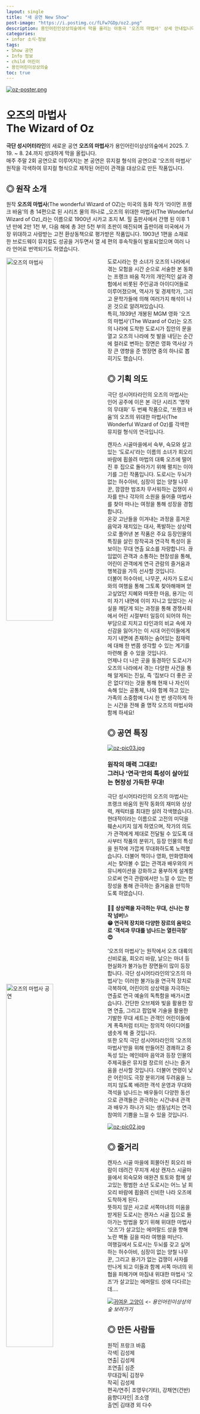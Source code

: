 ```yaml
---
layout: single
title: "새 공연 New Show"
post-image: "https://i.postimg.cc/fLFw7GDp/oz2.png"
description: 용인어린인상상의숲에서 막을 올리는 아동극 '오즈의 마법사' 상세 안내입니다. 'The Wizard of Oz'! How exciting! It's going to be staged at the Yongin Children's Imagination Forest.
categories:
- infor 소식･정보
tags:
- Show 공연
- Info 정보
- child 어린이
- 용인어린이상상의숲
toc: true
---
```

[![oz-poster.png](https://i.postimg.cc/y8X8qpy3/oz-poster.png)](https://postimg.cc/3kNTmB63)
# 오즈의 마법사<br>The Wizard of Oz
**극단 성시어터라인**의 새로운 공연 **오즈의 마법사**가 용인어린이상상의숲에서 2025. 7. 19. ~ 8. 24.까지 성대하게 막을 올립니다.<br>
매주 주말 2회 공연으로 이루어지는 본 공연은 뮤지컬 형식의 공연으로 '오즈의 마법사' 원작을 각색하여 뮤지컬 형식으로 제작된 어린이 관객을 대상으로 만든 작품입니다.<br>


## ◎ 원작 소개

원작 **오즈의 마법사**(The wonderful Wizard of OZ)는 미국의 동화 작가 ‘라이먼 프랭크 바움’의 총 14편으로 된 시리즈 물의 하나로  _오즈의 위대한 마법사(The Wonderful Wizard of Oz)_라는 이름으로 1900년 시카고 조지 M. 힐 출판사에서 간행 된 이후 1년 만에 2만 1천 부, 다음 해에 총 3만 5천 부의 초판이 매진되며 출판이래 미국에서 가장 위대하고 사랑받는 고전 환상동책으로 평가받은 작품입니다. 1903년 1편을 소재로 한 브로드웨이 뮤지컬도 성공을 거두면서 열 세 편의 후속작들이 발표되었으며 여러 나라 언어로 번역되기도 하였습니다.<br> 

<img src="https://i.postimg.cc/4Nc3PxK5/oz-movie.png" width="50%" height="50%" alt="오즈의 마법사"  style="float: left; margin-right: 20px;">

도로시라는 한 소녀가 오즈의 나라에서 겪는 모험을 시간 순으로 서술한 본 동화는 프랭크 바움 작가의 개인적인 삶과 경험에서 비롯된 주인공과 아이디어들로 이루어졌으며, 역사가 및 경제학가, 그리고 문학가들에 의해 여러가지 해석이 나온 것으로 알려져있습니다.<br>
 특히,.1939년 개봉된 MGM 영화 '오즈의 마법사'(The Wizard of Oz)는 오즈의 나라에 도착한 도로시가 집안의 문을 열고 오즈의 나라에 첫 발을 내딛는 순간에 컬러로 변하는 장면은 영화 역사상 가장 큰 영향을 준 명장면 중의 하나로 뽑히기도 했습니다.

## ◎ 기획 의도

극단 성시어타라인의 오즈의 마법사는 인어 공주에 이은 본 극단 시리즈 '명작의 무대화' 두 번째 작품으로, ‘프랭크 바움’의 오즈의 위대한 마법사(The Wonderful Wizard of Oz)를 각색한 뮤지컬 형식의 연극입니다.

<img src="https://i.postimg.cc/fLFw7GDp/oz2.png" width="50%" height="50%" alt="오즈의 마법사 공연"  style="float: left; margin-right: 20px;">

캔자스 시골마을에서 숙부, 숙모와 살고 있는 ‘도로시’라는 이름의 소녀가 회오리 바람에 휩쓸려 마법의 대륙 오즈에 떨어진 후 집으로 돌아가기 위해 펼치는 이야기를 그린 작품입니다. 도로시는 두뇌가 없는 허수아비, 심장이 없는 양철 나무꾼, 깜깜한 밤조차 무서워하는 겁쟁이 사자를 만나 각자의 소원을 들어줄 마법사를 찾아 떠나는 여정을 통해 성장을 경험합니다.<br>
온갖 고난들을 이겨내는 과정을 흥겨운 음악과 재치있는 대사, 폭발하는 상상력으로 풀어낸 본 작품은 주요 등장인물의 특징을 살린 창작곡과 연극적 특성이 돋보이는 무대 연출 요소를 자랑합니다. 끊임없이 관객과 소통하는 현장성을 통해, 어린이 관객에게 연극 관람의 즐거움과 행복감을 가득 선사할 것입니다.<br>
더불어 허수아비, 나무꾼, 사자가 도로시와의 여행을 통해 그토록 찾아해매며 얻고싶었던 지혜와 따뜻한 마음, 용기는 이미 자기 내면에 이미 지니고 있었다는 사실을 깨닫게 되는 과정을 통해 경쟁사회에서 어린 시절부터 일등이 되어야 하는 부담으로 지치고 타인과의 비교 속에 자신감을 잃어가는 이 시대 어린이들에게 자기 내면에 존재하는 숨어있는 잠재력에 대해 한 번쯤 생각할 수 있는 계기를 마련해 줄 수 있을 것입니다.<br>
언제나 더 나은 곳을 동경하던 도로시가 오즈의 나라에서 겪는 다양한 사건을 통해 알게되는 진실, 즉 ‘집보다 더 좋은 곳은 없다’라는 것을 통해 현재 나 자신이 속해 있는 공통체, 나와 함께 하고 있는 가족의 소중함에 다시 한 번 생각하게 하는 시간을 전해 줄 명작 오즈의 마법사와 함께 하세요!

## ◎ 공연 특징

[![oz-pic03.jpg](https://i.postimg.cc/sgRgNC7R/oz-pic03.jpg)](https://postimg.cc/rKQTDbfh)

### 원작의 매력 그대로!<br>그러나 '연극'만의 특성이 살아있는 현장성 가득한 무대!
극단 성시어타라인의 오즈의 마법사는 프랭크 바움의 원작 동화의 재미와 상상력, 캐릭터를 최대한 살려 각색했습니다. 현대적이라는 이름으로 고전의 미덕을 훼손시키지 않게 하였으며, 작가의 의도가 관객에게 제대로 전달될 수 있도록 대사부터 작품의 분위기, 등장 인물의 특성을 원작에 가깝게 무대화하도록 노력했습니다. 더불어 책이나 영화, 만화영화에서는 찾아볼 수 없는 관객과 배우와의 커뮤니케이션을 강화하고 풍부하게 설계함으로써 연극 관람에서만 느낄 수 있는 현장성을 통해 관극하는 즐거움을 만끽하도록 하였습니다.

#### 🎵🎶 상상력을 자극하는 무대, 신나는 창작 넘버!🎶<br>😁 연극적 장치와 다양한 장르의 음악으로 ‘객석과 무대를 넘나드는 열린극장’ 😍
‘오즈의 마법사’는 원작에서 오즈 대륙의 신비로움, 회오리 바람, 날으는 마녀 등 현실화가 불가능한 장면들이 많이 등장합니다. 극단 성시어타라인의‘오즈의 마법사’는 이러한 불가능을 연극적 장치로 극복하여, 어린이의 상상력을 자극하는 연출로 연극 예술의 독특함을 배가시켰습니다. 간단한 오브제와 빛을 활용한 장면 연출, 그리고 팝업북 기술을 활용한 기발한 무대 세트는 관객인 어린이들에게 폭죽처럼 터지는 창의적 아이디어를 샘솟게 해 줄 것입니다.<br>
또한 오직 극단 성시어타라인의 ‘오즈의 마법사’만을 위해 만들어진 경쾌하고 중독성 있는 메인테마 음악과 등장 인물의 주제곡들은 뮤지컬 장르의 신나는 즐거움을 선사할 것입니다. 더불어 연령이 낮은 어린이도 극장 분위기에 두려움을 느끼지 않도록 배려한 객석 운영과 무대와 객석을 넘나드는 배우들이 다양한 동선으로 관객들은 관극하는 시간내내 관객과 배우가 하나가 되는 생동넘치는 연극 참여의 기쁨을 느낄 수 있을 것입니다.

[![oz-pic02.jpg](https://i.postimg.cc/KcwztMYj/oz-pic02.jpg)](https://postimg.cc/Hj0dgjX1)

## ◎ 줄거리
캔자스 시골 마을에 회몰아친 회오리 바람이 데려간 무지개 세상
캔자스 시골마을에서 외숙모와 애완견 토토와 함께 살고있는 평범한 소년 도로시는 어느 날 회오리 바람에 휩쓸려 신비한 나라 오즈에 도착하게 된다.<br>
뜻하지 않은 사고로 서쪽마녀의 미움을 받게된 도로시는 캔자스 시골 집으로 돌아가는 방법을 찾기 위해 위대한 마법사 ‘오즈’가 살고있는 에머랄드 성을 향해 노란 벽돌 길을 따라 여행을 떠난다.<br>
여행길에서 도로시는 두뇌를 갖고 싶어하는 허수아비, 심장이 없는 양철 나무꾼, 그리고 용기가 없는 겁쟁이 사자를 만나게 되고 이들과 함께 서쪽 마녀의 위협을 피해가며 마침내 위대한 마법사 ‘오즈’가 살고있는 에머랄드 성에 다다르는데….

<a href="https://www.yicf.or.kr/lib/mainPage.do" target="_blank"><img src="https://www.yicf.or.kr/commons/lib/images/global/header_logo.jpg" alt="귀여운 고양이"></a> <- *용인어린이상상의숲 보러가기*

## ◎ 만든 사람들
원작| 프랑크 바흠<br>각색| 김성제<br>연출| 김성제<br>조연출| 심준 <br>무대감독| 김정우<br>작곡| 김성제<br>편곡/연주| 조영우(기타), 강채연(건반)<br>음향디자인| 조소영<br>출연| 김태경 외 다수